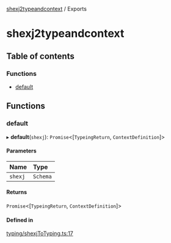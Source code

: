 [shexj2typeandcontext](README.md) / Exports

# shexj2typeandcontext

## Table of contents

### Functions

- [default](modules.md#default)

## Functions

### default

▸ **default**(`shexj`): `Promise`<[`TypeingReturn`, `ContextDefinition`]\>

#### Parameters

| Name | Type |
| :------ | :------ |
| `shexj` | `Schema` |

#### Returns

`Promise`<[`TypeingReturn`, `ContextDefinition`]\>

#### Defined in

[typing/shexjToTyping.ts:17](https://github.com/o-development/shexj2typeandcontext/blob/8129019/lib/typing/shexjToTyping.ts#L17)
